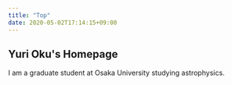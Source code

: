 ```yaml
---
title: "Top"
date: 2020-05-02T17:14:15+09:00
---
```

## Yuri Oku's Homepage

I am a graduate student at Osaka University studying astrophysics.